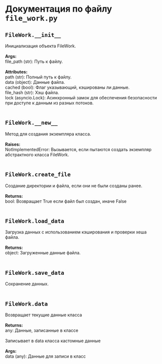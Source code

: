 # Документация по файлу `file_work.py`

## `FileWork.__init__`<br>
Инициализация объекта FileWork.<br>
<br>**Args:**<br>
file_path (str): Путь к файлу.<br>
<br>**Attributes:**<br>
path (str): Полный путь к файлу.<br>
data (object): Данные файла.<br>
cached (bool): Флаг указывающий, кэшированы ли данные.<br>
file_hash (str): Хэш файла.<br>
lock (asyncio.Lock): Асинхронный замок для обеспечения безопасности при доступе к данным из разных потоков.<br>
<br>
## `FileWork.__new__`<br>
Метод для создания экземпляра класса.<br>
<br>**Raises:**<br>
NotImplementedError: Вызывается, если пытаются создать экземпляр абстрактного класса FileWork.<br>
<br>
## `FileWork.create_file`<br>
Создание директории и файла, если они не были созданы ранее.<br>
<br>**Returns:**<br>
bool: Возвращает True если файл был создан, иначе False<br>
<br>
## `FileWork.load_data`<br>
Загрузка данных с использованием кэширования и проверки хеша файла.<br>
<br>**Returns:**<br>
object: Загруженные данные файла.<br>
<br>
## `FileWork.save_data`<br>
Сохранение данных.<br>
<br>
## `FileWork.data`<br>
Возвращает текущие данные класса<br>
<br>**Returns:**<br>
any: Данные, записанные в классе<br>
<br>
Записывает в data класса кастомные данные<br>
<br>**Args:**<br>
data (any): Данные для записи в класс<br>
<br>
